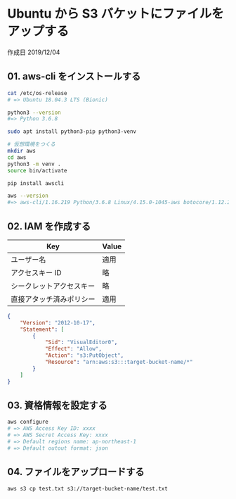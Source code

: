 # Ubuntu から S3 バケットにファイルをアップする

作成日 2019/12/04

## 01. aws-cli をインストールする

```bash
cat /etc/os-release
# => Ubuntu 18.04.3 LTS (Bionic)

python3 --version
#=> Python 3.6.8

sudo apt install python3-pip python3-venv

# 仮想環境をつくる
mkdir aws
cd aws
python3 -m venv .
source bin/activate

pip install awscli

aws --version
#=> aws-cli/1.16.219 Python/3.6.8 Linux/4.15.0-1045-aws botocore/1.12.209
```

## 02. IAM を作成する

| Key                      | Value |
| ------------------------ | ----- |
| ユーザー名               | 適用  |
| アクセスキー ID          | 略    |
| シークレットアクセスキー | 略    |
| 直接アタッチ済みポリシー | 適用  |

```json
{
    "Version": "2012-10-17",
    "Statement": [
        {
            "Sid": "VisualEditor0",
            "Effect": "Allow",
            "Action": "s3:PutObject",
            "Resource": "arn:aws:s3:::target-bucket-name/*"
        }
    ]
}
```

## 03. 資格情報を設定する

```bash
aws configure
# => AWS Access Key ID: xxxx
# => AWS Secret Access Key: xxxx
# => Default regions name: ap-northeast-1
# => Default outout format: json
```

## 04. ファイルをアップロードする

```bash
aws s3 cp test.txt s3://target-bucket-name/test.txt
```
